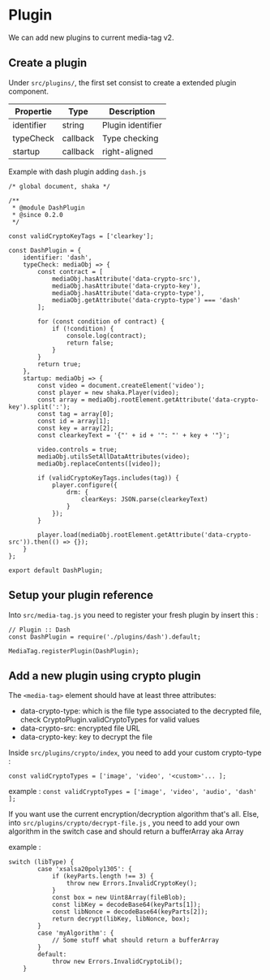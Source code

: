 # Plugin

We can add new plugins to current media-tag v2.

## Create a plugin

Under ```src/plugins/```, the first set consist to create a extended plugin component.

| Propertie | Type | Description |
|-----------|------|-------------|
| identifier | string | Plugin identifier |
| typeCheck | callback | Type checking |
| startup | callback | right-aligned |

Example with dash plugin adding ```dash.js```

```
/* global document, shaka */

/**
 * @module DashPlugin
 * @since 0.2.0
 */

const validCryptoKeyTags = ['clearkey'];

const DashPlugin = {
	identifier: 'dash',
	typeCheck: mediaObj => {
		const contract = [
			mediaObj.hasAttribute('data-crypto-src'),
			mediaObj.hasAttribute('data-crypto-key'),
			mediaObj.hasAttribute('data-crypto-type'),
			mediaObj.getAttribute('data-crypto-type') === 'dash'
		];

		for (const condition of contract) {
			if (!condition) {
				console.log(contract);
				return false;
			}
		}
		return true;
	},
	startup: mediaObj => {
		const video = document.createElement('video');
		const player = new shaka.Player(video);
		const array = mediaObj.rootElement.getAttribute('data-crypto-key').split(':');
		const tag = array[0];
		const id = array[1];
		const key = array[2];
		const clearkeyText = '{"' + id + '": "' + key + '"}';

		video.controls = true;
		mediaObj.utilsSetAllDataAttributes(video);
		mediaObj.replaceContents([video]);

		if (validCryptoKeyTags.includes(tag)) {
			player.configure({
				drm: {
					clearKeys: JSON.parse(clearkeyText)
				}
			});
		}

		player.load(mediaObj.rootElement.getAttribute('data-crypto-src')).then(() => {});
	}
};

export default DashPlugin;
```

## Setup your plugin reference

Into ```src/media-tag.js``` you need to register your fresh plugin by insert this :

```
// Plugin :: Dash
const DashPlugin = require('./plugins/dash').default;

MediaTag.registerPlugin(DashPlugin);
```

## Add a new plugin using crypto plugin

The ```<media-tag>``` element should have at least three attributes:
   - data-crypto-type: which is the file type associated to the decrypted file, check CryptoPlugin.validCryptoTypes for valid values
   - data-crypto-src: encrypted file URL
   - data-crypto-key: key to decrypt the file

Inside ```src/plugins/crypto/index```, you need to add your custom crypto-type :

``` const validCryptoTypes = ['image', 'video', '<custom>'... ]; ```

example : ``` const validCryptoTypes = ['image', 'video', 'audio', 'dash' ]; ```

If you want use the current encryption/decryption algorithm that's all.
Else, into ```src/plugins/crypto/decrypt-file.js``` , you need to add your own algorithm in the switch case
and should return a bufferArray aka Array

example : 
```
switch (libType) {
		case 'xsalsa20poly1305': {
			if (keyParts.length !== 3) {
				throw new Errors.InvalidCryptoKey();
			}
			const box = new Uint8Array(fileBlob);
			const libKey = decodeBase64(keyParts[1]);
			const libNonce = decodeBase64(keyParts[2]);
			return decrypt(libKey, libNonce, box);
		}
		case 'myAlgorithm': {
			// Some stuff what should return a bufferArray
		}
		default:
			throw new Errors.InvalidCryptoLib();
	}
```
